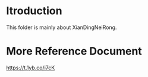 # Itroduction
This folder is mainly about XianDingNeiRong.

# More Reference Document
https://t.1yb.co/i7cK
